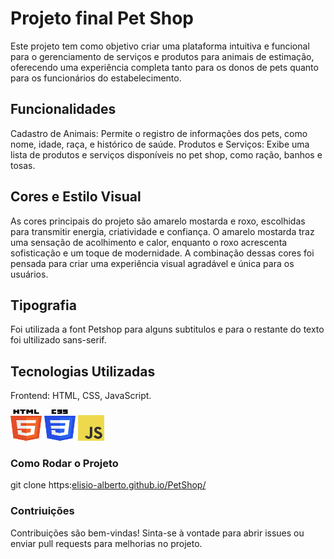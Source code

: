# Projeto final Pet Shop

Este projeto tem como objetivo criar uma plataforma intuitiva e funcional para o gerenciamento de serviços e produtos para animais de estimação, oferecendo uma experiência completa tanto para os donos de pets quanto para os funcionários do estabelecimento.

## Funcionalidades

Cadastro de Animais: Permite o registro de informações dos pets, como nome, idade, raça, e histórico de saúde.
Produtos e Serviços: Exibe uma lista de produtos e serviços disponíveis no pet shop, como ração, banhos e tosas.


## Cores e Estilo Visual

As cores principais do projeto são amarelo mostarda e roxo, escolhidas para transmitir energia, criatividade e confiança. O amarelo mostarda traz uma sensação de acolhimento e calor, enquanto o roxo acrescenta sofisticação e um toque de modernidade. A combinação dessas cores foi pensada para criar uma experiência visual agradável e única para os usuários.

## Tipografia

Foi utilizada a font Petshop para alguns subtitulos e para o restante do texto foi ultilizado sans-serif.

## Tecnologias Utilizadas

Frontend: HTML, CSS, JavaScript.

<a href="https://www.w3.org/html/"><img src="./assets/img/html5-logo.png" alt="html" width="50" height="50"></a>
<a href="https://www.w3.org/Style/CSS/Overview.en.html"><img src="./assets/img/css-3-logo.png" alt="css" width="50" height="50"></a>
<a href="https://www.javascript.com/"><img src="./assets/img/js_logo.png" alt="html" width="42" height="41"></a>





### Como Rodar o Projeto

git clone https:[elisio-alberto.github.io/PetShop/](https://elisio-alberto.github.io/PetShop/)

### Contriuições 
Contribuições são bem-vindas! Sinta-se à vontade para abrir issues ou enviar pull requests para melhorias no projeto.






